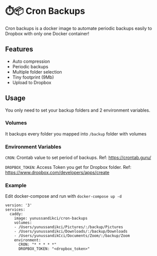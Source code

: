 # ⏱️📦 Cron Backups
Cron backups is a docker image to automate periodic backups easily to Dropbox with only one Docker container! 

## Features
- Auto compression 
- Periodic backups
- Multiple folder selection
- Tiny footprint (9Mb)
- Upload to Dropbox

## Usage
You only need to set your backup folders and 2 environment variables.

### Volumes
It backups every folder you mapped into `/backup` folder with volumes

### Environment Variables
`CRON`: Crontab value to set period of backups. Ref: https://crontab.guru/

`DROPBOX_TOKEN`: Access Token you get for Dropbox folder. Ref: https://www.dropbox.com/developers/apps/create

### Example
Edit docker-compose and run with `docker-compose up -d`
```
version: '3'
services:
  caddy:
    image: yunussandikci/cron-backups
    volumes:
    - /Users/yunussandikci/Pictures/:/backup/Pictures  
    - /Users/yunussandikci/Downloads/:/backup/Downloads
    - /Users/yunussandikCci/Documents/Zoom/:/backup/Zoom
    environment:
      CRON: "* * * * *" 
      DROPBOX_TOKEN: "<dropbox_token>"
```
